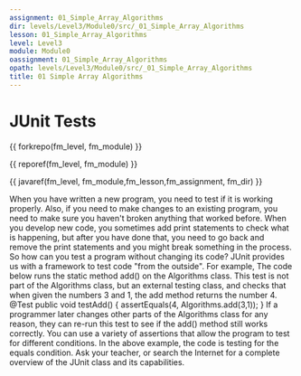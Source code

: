 ```yaml
---
assignment: 01_Simple_Array_Algorithms
dir: levels/Level3/Module0/src/_01_Simple_Array_Algorithms
lesson: 01_Simple_Array_Algorithms
level: Level3
module: Module0
oassignment: 01_Simple_Array_Algorithms
opath: levels/Level3/Module0/src/_01_Simple_Array_Algorithms
title: 01 Simple Array Algorithms
---
```



# JUnit Tests

{{ forkrepo(fm_level, fm_module) }}

{{ reporef(fm_level, fm_module) }}




{{ javaref(fm_level, fm_module,fm_lesson,fm_assignment, fm_dir) }}


When you have written a new program, you need to test if it is working properly. Also, if you need to make changes to an existing program, you need to make sure you haven't broken anything that worked before.
When you develop new code, you sometimes add print statements to check what is happening, but after you have done that, you need to go back and remove the print statements and you might break something in the process. So how can you test a program without changing its code?
JUnit provides us with a framework to test code "from the outside".
For example, The code below runs the static method add() on the Algorithms class. This test is not part of the Algorithms class, but an external testing class, and checks that when given the numbers 3 and 1, the add method returns the number 4.
@Test
public void testAdd() {
assertEquals(4, Algorithms.add(3,1));
}
If a programmer later changes other parts of the Algorithms class for any reason, they can re-run this test to see if the add() method still works correctly.
You can use a variety of assertions that allow the program to test for different conditions. In the above example, the code is testing for the equals condition.  Ask your teacher, or search the Internet for a complete overview of the JUnit class and its capabilities.

